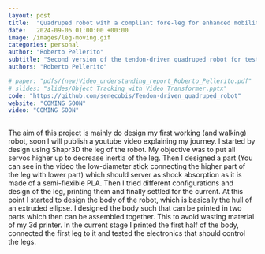```yaml
---
layout: post
title:  "Quadruped robot with a compliant fore-leg for enhanced mobility"
date:   2024-09-06 01:00:00 +00:00
image: /images/leg-moving.gif
categories: personal
author: "Roberto Pellerito"
subtitle: "Second version of the tendon-driven quadruped robot for testing leg compliance and distributed control"
authors: "Roberto Pellerito"

# paper: "pdfs/(new)Video_understanding_report_Roberto_Pellerito.pdf"
# slides: "slides/Object Tracking with Video Transformer.pptx"
code: "https://github.com/senecobis/Tendon-driven_quadruped_robot"
website: "COMING SOON"
video: "COMING SOON"
---
```

The aim of this project is mainly do design my first working (and walking) robot, soon I will publish a youtube video explaining my journey. I started by design using Shapr3D the leg of the robot. 
My objective was to put all servos higher up to decrease inertia of the leg. Then I designed a part (You can see in the video the low-diameter stick connecting the higher part of the leg with lower part) which should server as shock absorption as it is made of a semi-flexible PLA. Then I tried different configurations and design of the leg, printing them and finally settled for the current.
At this point I started to design the body of the robot, which is basically the hull of an extruded ellipse. I designed the body such that can be printed in two parts which then can be assembled together. This to avoid wasting material of my 3d printer.
In the current stage I printed the first half of the body, connected the first leg to it and tested the electronics that should control the legs.
